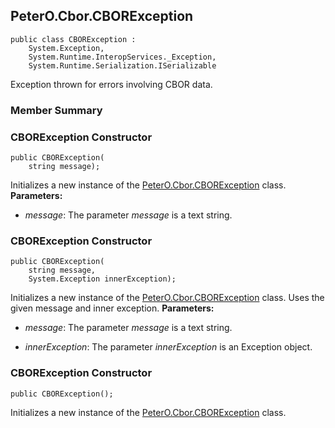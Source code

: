 ## PeterO.Cbor.CBORException

    public class CBORException :
        System.Exception,
        System.Runtime.InteropServices._Exception,
        System.Runtime.Serialization.ISerializable

 Exception thrown for errors involving CBOR data.

### Member Summary

<a id="Void_ctor_String"></a>
### CBORException Constructor

    public CBORException(
        string message);

 Initializes a new instance of the [PeterO.Cbor.CBORException](PeterO.Cbor.CBORException.md) class.  <b>Parameters:</b>

 * <i>message</i>: The parameter  <i>message</i>
 is a text string.

<a id="Void_ctor_String_Exception"></a>
### CBORException Constructor

    public CBORException(
        string message,
        System.Exception innerException);

 Initializes a new instance of the [PeterO.Cbor.CBORException](PeterO.Cbor.CBORException.md) class. Uses the given message and inner exception.   <b>Parameters:</b>

 * <i>message</i>: The parameter  <i>message</i>
 is a text string.

 * <i>innerException</i>: The parameter  <i>innerException</i>
 is an Exception object.

<a id="Void_ctor"></a>
### CBORException Constructor

    public CBORException();

 Initializes a new instance of the [PeterO.Cbor.CBORException](PeterO.Cbor.CBORException.md) class.
